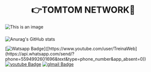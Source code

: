 <h1 align="center"> 👉TOMTOM NETWORK👋 </h1>



![This is an image](https://www.out4mind.com/wp-content/uploads/2015/03/19996-tux-against-windows-logo-1280x800-computer-wallpaper.jpg)


###
![Anurag's GitHub stats](https://github-readme-stats.vercel.app/api?username=tomtomnetwork&show_icons=true&theme=radical)


[![Watsapp Badge](https://img.shields.io/badge/WhatsApp-25D366?style=for-the-badge&logo=whatsapp&logoColor=white&link=(https://api.whatsapp.com/send/?phone=5594992601696&text&type=phone_number&app_absent=0))]([https://www.youtube.com/user/TreinaWeb](https://api.whatsapp.com/send/?phone=5594992601696&text&type=phone_number&app_absent=0))
[![youtube Badge](https://img.shields.io/badge/YouTube-FF0000?style=for-the-badge&logo=youtube&logoColor=white&link=https://www.youtube.com)](https://www.youtube.com/user/TreinaWeb)
[![glmail Badge](https://img.shields.io/badge/Gmail-D14836?style=for-the-badge&logo=gmail&logoColor=white&link=https://gmail.com)](https://gmail.com)
